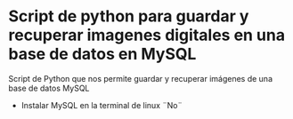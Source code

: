 # Script de python para guardar y recuperar imagenes digitales en una base de datos en MySQL 
 Script de Python que nos permite guardar y recuperar imágenes de una base de datos MySQL

 - Instalar MySQL en la terminal de linux
¨No¨
